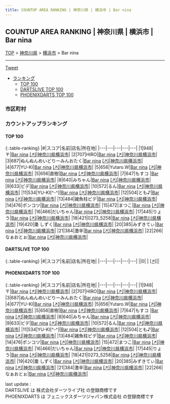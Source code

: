 ```yaml
---
title: COUNTUP AREA RANKING | 神奈川県 | 横浜市 | Bar nina
---
```

## COUNTUP AREA RANKING | 神奈川県 | 横浜市 | Bar nina

[TOP](/darts/rank/) > [神奈川県](/darts/rank/神奈川県/) > [横浜市](/darts/rank/神奈川県/横浜市/) > Bar nina

___

<a href="https://twitter.com/share?ref_src=twsrc%5Etfw" data-text="COUNTUP AREA RANKING | 神奈川県横浜市Bar nina" class="twitter-share-button" data-hashtags="DARTSLIVE,PHOENIXDARTS,darts,ダーツ" data-show-count="false">Tweet</a>

* [ランキング](#カウントアップランキング)
    * [TOP 100](#top-100)
    * [DARTSLIVE TOP 100](#dartslive-top-100)
    * [PHOENIXDARTS TOP 100](#phoenixdarts-top-100)

### 市区町村

<ul>

</ul>

### カウントアップランキング

#### TOP 100



{:.table-ranking}
|#|スコア|名前|店名|所在地|
|---|---|---|---|---|
|1|948|<span class="rank-name-pd">〒</span>|<a href="/darts/rank/shops/79535.html">Bar nina</a> <a href="https://vs.phoenixdarts.com/jp/shop/shopDetailInfo/s_79535?s_seq=79535">[↗]</a>|<a href="/darts/rank/神奈川県/横浜市">神奈川県横浜市</a>|
|2|707|<span class="rank-name-pd">HIRO</span>|<a href="/darts/rank/shops/79535.html">Bar nina</a> <a href="https://vs.phoenixdarts.com/jp/shop/shopDetailInfo/s_79535?s_seq=79535">[↗]</a>|<a href="/darts/rank/神奈川県/横浜市">神奈川県横浜市</a>|
|3|687|<span class="rank-name-pd">ぬんぬんめいどりーみんおたく</span>|<a href="/darts/rank/shops/79535.html">Bar nina</a> <a href="https://vs.phoenixdarts.com/jp/shop/shopDetailInfo/s_79535?s_seq=79535">[↗]</a>|<a href="/darts/rank/神奈川県/横浜市">神奈川県横浜市</a>|
|4|677|<span class="rank-name-pd">YU-KI</span>|<a href="/darts/rank/shops/79535.html">Bar nina</a> <a href="https://vs.phoenixdarts.com/jp/shop/shopDetailInfo/s_79535?s_seq=79535">[↗]</a>|<a href="/darts/rank/神奈川県/横浜市">神奈川県横浜市</a>|
|5|656|<span class="rank-name-pd">Yutaro.W</span>|<a href="/darts/rank/shops/79535.html">Bar nina</a> <a href="https://vs.phoenixdarts.com/jp/shop/shopDetailInfo/s_79535?s_seq=79535">[↗]</a>|<a href="/darts/rank/神奈川県/横浜市">神奈川県横浜市</a>|
|5|656|<span class="rank-name-pd">直樹</span>|<a href="/darts/rank/shops/79535.html">Bar nina</a> <a href="https://vs.phoenixdarts.com/jp/shop/shopDetailInfo/s_79535?s_seq=79535">[↗]</a>|<a href="/darts/rank/神奈川県/横浜市">神奈川県横浜市</a>|
|7|647|<span class="rank-name-pd">もすコ </span>|<a href="/darts/rank/shops/79535.html">Bar nina</a> <a href="https://vs.phoenixdarts.com/jp/shop/shopDetailInfo/s_79535?s_seq=79535">[↗]</a>|<a href="/darts/rank/神奈川県/横浜市">神奈川県横浜市</a>|
|8|640|<span class="rank-name-pd">みちゃん</span>|<a href="/darts/rank/shops/79535.html">Bar nina</a> <a href="https://vs.phoenixdarts.com/jp/shop/shopDetailInfo/s_79535?s_seq=79535">[↗]</a>|<a href="/darts/rank/神奈川県/横浜市">神奈川県横浜市</a>|
|9|633|<span class="rank-name-pd">ビデ</span>|<a href="/darts/rank/shops/79535.html">Bar nina</a> <a href="https://vs.phoenixdarts.com/jp/shop/shopDetailInfo/s_79535?s_seq=79535">[↗]</a>|<a href="/darts/rank/神奈川県/横浜市">神奈川県横浜市</a>|
|10|572|<span class="rank-name-pd">るん</span>|<a href="/darts/rank/shops/79535.html">Bar nina</a> <a href="https://vs.phoenixdarts.com/jp/shop/shopDetailInfo/s_79535?s_seq=79535">[↗]</a>|<a href="/darts/rank/神奈川県/横浜市">神奈川県横浜市</a>|
|11|534|<span class="rank-name-pd">YU-KI[^-^]</span>|<a href="/darts/rank/shops/79535.html">Bar nina</a> <a href="https://vs.phoenixdarts.com/jp/shop/shopDetailInfo/s_79535?s_seq=79535">[↗]</a>|<a href="/darts/rank/神奈川県/横浜市">神奈川県横浜市</a>|
|12|504|<span class="rank-name-pd">とも♪</span>|<a href="/darts/rank/shops/79535.html">Bar nina</a> <a href="https://vs.phoenixdarts.com/jp/shop/shopDetailInfo/s_79535?s_seq=79535">[↗]</a>|<a href="/darts/rank/神奈川県/横浜市">神奈川県横浜市</a>|
|13|484|<span class="rank-name-pd">雑魚柱ビデ</span>|<a href="/darts/rank/shops/79535.html">Bar nina</a> <a href="https://vs.phoenixdarts.com/jp/shop/shopDetailInfo/s_79535?s_seq=79535">[↗]</a>|<a href="/darts/rank/神奈川県/横浜市">神奈川県横浜市</a>|
|14|476|<span class="rank-name-pd">ポンコツ</span>|<a href="/darts/rank/shops/79535.html">Bar nina</a> <a href="https://vs.phoenixdarts.com/jp/shop/shopDetailInfo/s_79535?s_seq=79535">[↗]</a>|<a href="/darts/rank/神奈川県/横浜市">神奈川県横浜市</a>|
|15|472|<span class="rank-name-pd">まつこ</span>|<a href="/darts/rank/shops/79535.html">Bar nina</a> <a href="https://vs.phoenixdarts.com/jp/shop/shopDetailInfo/s_79535?s_seq=79535">[↗]</a>|<a href="/darts/rank/神奈川県/横浜市">神奈川県横浜市</a>|
|16|466|<span class="rank-name-pd">だいちゃん</span>|<a href="/darts/rank/shops/79535.html">Bar nina</a> <a href="https://vs.phoenixdarts.com/jp/shop/shopDetailInfo/s_79535?s_seq=79535">[↗]</a>|<a href="/darts/rank/神奈川県/横浜市">神奈川県横浜市</a>|
|17|445|<span class="rank-name-pd">りょう</span>|<a href="/darts/rank/shops/79535.html">Bar nina</a> <a href="https://vs.phoenixdarts.com/jp/shop/shopDetailInfo/s_79535?s_seq=79535">[↗]</a>|<a href="/darts/rank/神奈川県/横浜市">神奈川県横浜市</a>|
|18|421|<span class="rank-name-pd">0273_5258</span>|<a href="/darts/rank/shops/79535.html">Bar nina</a> <a href="https://vs.phoenixdarts.com/jp/shop/shopDetailInfo/s_79535?s_seq=79535">[↗]</a>|<a href="/darts/rank/神奈川県/横浜市">神奈川県横浜市</a>|
|19|420|<span class="rank-name-pd">棗 しずく</span>|<a href="/darts/rank/shops/79535.html">Bar nina</a> <a href="https://vs.phoenixdarts.com/jp/shop/shopDetailInfo/s_79535?s_seq=79535">[↗]</a>|<a href="/darts/rank/神奈川県/横浜市">神奈川県横浜市</a>|
|20|385|<span class="rank-name-pd">みずきてぃ</span>|<a href="/darts/rank/shops/79535.html">Bar nina</a> <a href="https://vs.phoenixdarts.com/jp/shop/shopDetailInfo/s_79535?s_seq=79535">[↗]</a>|<a href="/darts/rank/神奈川県/横浜市">神奈川県横浜市</a>|
|21|384|<span class="rank-name-pd">激辛</span>|<a href="/darts/rank/shops/79535.html">Bar nina</a> <a href="https://vs.phoenixdarts.com/jp/shop/shopDetailInfo/s_79535?s_seq=79535">[↗]</a>|<a href="/darts/rank/神奈川県/横浜市">神奈川県横浜市</a>|
|22|266|<span class="rank-name-pd">なぁおとぉ</span>|<a href="/darts/rank/shops/79535.html">Bar nina</a> <a href="https://vs.phoenixdarts.com/jp/shop/shopDetailInfo/s_79535?s_seq=79535">[↗]</a>|<a href="/darts/rank/神奈川県/横浜市">神奈川県横浜市</a>|


#### DARTSLIVE TOP 100



{:.table-ranking}
|#|スコア|名前|店名|所在地|
|---|---|---|---|---|
||0|<span class="rank-name-dl"> </span>|<a href="/darts/rank/shops/.html"></a> <a href="">[↗]</a>|<a href="/darts/rank//"></a>|


#### PHOENIXDARTS TOP 100



{:.table-ranking}
|#|スコア|名前|店名|所在地|
|---|---|---|---|---|
|1|948|<span class="rank-name-pd">〒</span>|<a href="/darts/rank/shops/79535.html">Bar nina</a> <a href="https://vs.phoenixdarts.com/jp/shop/shopDetailInfo/s_79535?s_seq=79535">[↗]</a>|<a href="/darts/rank/神奈川県/横浜市">神奈川県横浜市</a>|
|2|707|<span class="rank-name-pd">HIRO</span>|<a href="/darts/rank/shops/79535.html">Bar nina</a> <a href="https://vs.phoenixdarts.com/jp/shop/shopDetailInfo/s_79535?s_seq=79535">[↗]</a>|<a href="/darts/rank/神奈川県/横浜市">神奈川県横浜市</a>|
|3|687|<span class="rank-name-pd">ぬんぬんめいどりーみんおたく</span>|<a href="/darts/rank/shops/79535.html">Bar nina</a> <a href="https://vs.phoenixdarts.com/jp/shop/shopDetailInfo/s_79535?s_seq=79535">[↗]</a>|<a href="/darts/rank/神奈川県/横浜市">神奈川県横浜市</a>|
|4|677|<span class="rank-name-pd">YU-KI</span>|<a href="/darts/rank/shops/79535.html">Bar nina</a> <a href="https://vs.phoenixdarts.com/jp/shop/shopDetailInfo/s_79535?s_seq=79535">[↗]</a>|<a href="/darts/rank/神奈川県/横浜市">神奈川県横浜市</a>|
|5|656|<span class="rank-name-pd">Yutaro.W</span>|<a href="/darts/rank/shops/79535.html">Bar nina</a> <a href="https://vs.phoenixdarts.com/jp/shop/shopDetailInfo/s_79535?s_seq=79535">[↗]</a>|<a href="/darts/rank/神奈川県/横浜市">神奈川県横浜市</a>|
|5|656|<span class="rank-name-pd">直樹</span>|<a href="/darts/rank/shops/79535.html">Bar nina</a> <a href="https://vs.phoenixdarts.com/jp/shop/shopDetailInfo/s_79535?s_seq=79535">[↗]</a>|<a href="/darts/rank/神奈川県/横浜市">神奈川県横浜市</a>|
|7|647|<span class="rank-name-pd">もすコ </span>|<a href="/darts/rank/shops/79535.html">Bar nina</a> <a href="https://vs.phoenixdarts.com/jp/shop/shopDetailInfo/s_79535?s_seq=79535">[↗]</a>|<a href="/darts/rank/神奈川県/横浜市">神奈川県横浜市</a>|
|8|640|<span class="rank-name-pd">みちゃん</span>|<a href="/darts/rank/shops/79535.html">Bar nina</a> <a href="https://vs.phoenixdarts.com/jp/shop/shopDetailInfo/s_79535?s_seq=79535">[↗]</a>|<a href="/darts/rank/神奈川県/横浜市">神奈川県横浜市</a>|
|9|633|<span class="rank-name-pd">ビデ</span>|<a href="/darts/rank/shops/79535.html">Bar nina</a> <a href="https://vs.phoenixdarts.com/jp/shop/shopDetailInfo/s_79535?s_seq=79535">[↗]</a>|<a href="/darts/rank/神奈川県/横浜市">神奈川県横浜市</a>|
|10|572|<span class="rank-name-pd">るん</span>|<a href="/darts/rank/shops/79535.html">Bar nina</a> <a href="https://vs.phoenixdarts.com/jp/shop/shopDetailInfo/s_79535?s_seq=79535">[↗]</a>|<a href="/darts/rank/神奈川県/横浜市">神奈川県横浜市</a>|
|11|534|<span class="rank-name-pd">YU-KI[^-^]</span>|<a href="/darts/rank/shops/79535.html">Bar nina</a> <a href="https://vs.phoenixdarts.com/jp/shop/shopDetailInfo/s_79535?s_seq=79535">[↗]</a>|<a href="/darts/rank/神奈川県/横浜市">神奈川県横浜市</a>|
|12|504|<span class="rank-name-pd">とも♪</span>|<a href="/darts/rank/shops/79535.html">Bar nina</a> <a href="https://vs.phoenixdarts.com/jp/shop/shopDetailInfo/s_79535?s_seq=79535">[↗]</a>|<a href="/darts/rank/神奈川県/横浜市">神奈川県横浜市</a>|
|13|484|<span class="rank-name-pd">雑魚柱ビデ</span>|<a href="/darts/rank/shops/79535.html">Bar nina</a> <a href="https://vs.phoenixdarts.com/jp/shop/shopDetailInfo/s_79535?s_seq=79535">[↗]</a>|<a href="/darts/rank/神奈川県/横浜市">神奈川県横浜市</a>|
|14|476|<span class="rank-name-pd">ポンコツ</span>|<a href="/darts/rank/shops/79535.html">Bar nina</a> <a href="https://vs.phoenixdarts.com/jp/shop/shopDetailInfo/s_79535?s_seq=79535">[↗]</a>|<a href="/darts/rank/神奈川県/横浜市">神奈川県横浜市</a>|
|15|472|<span class="rank-name-pd">まつこ</span>|<a href="/darts/rank/shops/79535.html">Bar nina</a> <a href="https://vs.phoenixdarts.com/jp/shop/shopDetailInfo/s_79535?s_seq=79535">[↗]</a>|<a href="/darts/rank/神奈川県/横浜市">神奈川県横浜市</a>|
|16|466|<span class="rank-name-pd">だいちゃん</span>|<a href="/darts/rank/shops/79535.html">Bar nina</a> <a href="https://vs.phoenixdarts.com/jp/shop/shopDetailInfo/s_79535?s_seq=79535">[↗]</a>|<a href="/darts/rank/神奈川県/横浜市">神奈川県横浜市</a>|
|17|445|<span class="rank-name-pd">りょう</span>|<a href="/darts/rank/shops/79535.html">Bar nina</a> <a href="https://vs.phoenixdarts.com/jp/shop/shopDetailInfo/s_79535?s_seq=79535">[↗]</a>|<a href="/darts/rank/神奈川県/横浜市">神奈川県横浜市</a>|
|18|421|<span class="rank-name-pd">0273_5258</span>|<a href="/darts/rank/shops/79535.html">Bar nina</a> <a href="https://vs.phoenixdarts.com/jp/shop/shopDetailInfo/s_79535?s_seq=79535">[↗]</a>|<a href="/darts/rank/神奈川県/横浜市">神奈川県横浜市</a>|
|19|420|<span class="rank-name-pd">棗 しずく</span>|<a href="/darts/rank/shops/79535.html">Bar nina</a> <a href="https://vs.phoenixdarts.com/jp/shop/shopDetailInfo/s_79535?s_seq=79535">[↗]</a>|<a href="/darts/rank/神奈川県/横浜市">神奈川県横浜市</a>|
|20|385|<span class="rank-name-pd">みずきてぃ</span>|<a href="/darts/rank/shops/79535.html">Bar nina</a> <a href="https://vs.phoenixdarts.com/jp/shop/shopDetailInfo/s_79535?s_seq=79535">[↗]</a>|<a href="/darts/rank/神奈川県/横浜市">神奈川県横浜市</a>|
|21|384|<span class="rank-name-pd">激辛</span>|<a href="/darts/rank/shops/79535.html">Bar nina</a> <a href="https://vs.phoenixdarts.com/jp/shop/shopDetailInfo/s_79535?s_seq=79535">[↗]</a>|<a href="/darts/rank/神奈川県/横浜市">神奈川県横浜市</a>|
|22|266|<span class="rank-name-pd">なぁおとぉ</span>|<a href="/darts/rank/shops/79535.html">Bar nina</a> <a href="https://vs.phoenixdarts.com/jp/shop/shopDetailInfo/s_79535?s_seq=79535">[↗]</a>|<a href="/darts/rank/神奈川県/横浜市">神奈川県横浜市</a>|


<div class="footer border-top border-gray-light mt-5 pt-3 text-right text-gray">
    last update : <span style="font-weight: italic" id="foot_last_modified"></span><br />
    DARTSLIVE は 株式会社ダーツライブ社 の登録商標です<br />
    PHOENIXDARTS は フェニックスダーツジャパン株式会社 の登録商標です<br />
</div>

<script src="https://cdnjs.cloudflare.com/ajax/libs/jquery.tablesorter/2.31.3/js/jquery.tablesorter.min.js" integrity="sha512-qzgd5cYSZcosqpzpn7zF2ZId8f/8CHmFKZ8j7mU4OUXTNRd5g+ZHBPsgKEwoqxCtdQvExE5LprwwPAgoicguNg==" crossorigin="anonymous" referrerpolicy="no-referrer"></script>
<link rel="stylesheet" href="https://cdnjs.cloudflare.com/ajax/libs/jquery.tablesorter/2.31.3/css/theme.default.min.css" integrity="sha512-wghhOJkjQX0Lh3NSWvNKeZ0ZpNn+SPVXX1Qyc9OCaogADktxrBiBdKGDoqVUOyhStvMBmJQ8ZdMHiR3wuEq8+w==" crossorigin="anonymous" referrerpolicy="no-referrer" />
<script>
$(function() {
    $(".table-ranking").tablesorter({sortList:[[0, 0]]});
    $("#foot_last_modified").text(formatDate(new Date(document.lastModified), 'yyyy-MM-dd HH:mm:ss'));
});
</script>

<script async src="https://platform.twitter.com/widgets.js" charset="utf-8"></script>